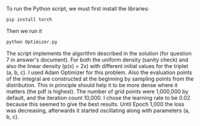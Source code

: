 To run the Python script, we must first install the libraries:
```bash
pip install torch
```
Then we run it
```bash
python Optimizer.py
```

The script implements the algorithm described in the solution (for question 7 in answer's document). For both the uniform density (sanity check) and also the linear density (p(x) = 2x) with different initial values for the triplet (a, b, c). I used Adam Optimizer for this problem. Also the evaluation points of the integral are constructed at the beginning by sampling points from the distribution. This in principle should help it to be more dense where it matters (the pdf is highest). The number of grid points were 1,000,000 by default, and the iteration count 10,000. I chose the learning rate to be 0.02 because this seemed to give the best results. Until Epoch 1,000 the loss was decreasing, afterwards it started oscillating along with parameters (a, b, c). 
